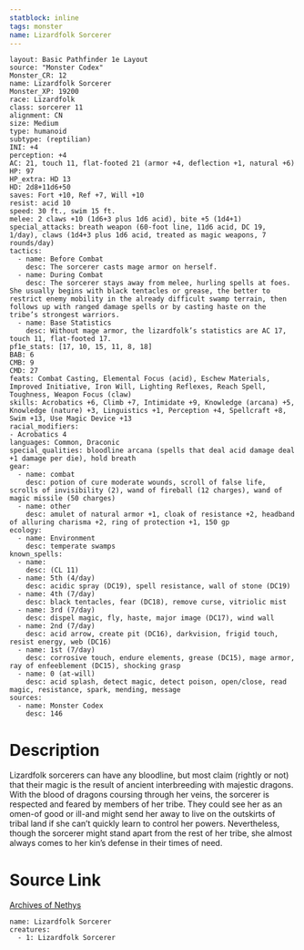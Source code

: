 ```yaml
---
statblock: inline
tags: monster
name: Lizardfolk Sorcerer
---
```

```statblock
layout: Basic Pathfinder 1e Layout
source: "Monster Codex"
Monster_CR: 12
name: Lizardfolk Sorcerer
Monster_XP: 19200
race: Lizardfolk
class: sorcerer 11
alignment: CN
size: Medium
type: humanoid
subtype: (reptilian)
INI: +4
perception: +4
AC: 21, touch 11, flat-footed 21 (armor +4, deflection +1, natural +6)
HP: 97
HP_extra: HD 13
HD: 2d8+11d6+50
saves: Fort +10, Ref +7, Will +10
resist: acid 10
speed: 30 ft., swim 15 ft.
melee: 2 claws +10 (1d6+3 plus 1d6 acid), bite +5 (1d4+1)
special_attacks: breath weapon (60-foot line, 11d6 acid, DC 19, 1/day), claws (1d4+3 plus 1d6 acid, treated as magic weapons, 7 rounds/day)
tactics:
  - name: Before Combat
    desc: The sorcerer casts mage armor on herself.
  - name: During Combat
    desc: The sorcerer stays away from melee, hurling spells at foes. She usually begins with black tentacles or grease, the better to restrict enemy mobility in the already difficult swamp terrain, then follows up with ranged damage spells or by casting haste on the tribe’s strongest warriors.
  - name: Base Statistics
    desc: Without mage armor, the lizardfolk’s statistics are AC 17, touch 11, flat-footed 17.
pf1e_stats: [17, 10, 15, 11, 8, 18]
BAB: 6
CMB: 9
CMD: 27
feats: Combat Casting, Elemental Focus (acid), Eschew Materials, Improved Initiative, Iron Will, Lighting Reflexes, Reach Spell, Toughness, Weapon Focus (claw)
skills: Acrobatics +6, Climb +7, Intimidate +9, Knowledge (arcana) +5, Knowledge (nature) +3, Linguistics +1, Perception +4, Spellcraft +8, Swim +13, Use Magic Device +13
racial_modifiers:
- Acrobatics 4
languages: Common, Draconic
special_qualities: bloodline arcana (spells that deal acid damage deal +1 damage per die), hold breath
gear:
  - name: combat
    desc: potion of cure moderate wounds, scroll of false life, scrolls of invisibility (2), wand of fireball (12 charges), wand of magic missile (50 charges)
  - name: other
    desc: amulet of natural armor +1, cloak of resistance +2, headband of alluring charisma +2, ring of protection +1, 150 gp
ecology:
  - name: Environment
    desc: temperate swamps
known_spells:
  - name:
    desc: (CL 11)
  - name: 5th (4/day)
    desc: acidic spray (DC19), spell resistance, wall of stone (DC19)
  - name: 4th (7/day)
    desc: black tentacles, fear (DC18), remove curse, vitriolic mist
  - name: 3rd (7/day)
    desc: dispel magic, fly, haste, major image (DC17), wind wall
  - name: 2nd (7/day)
    desc: acid arrow, create pit (DC16), darkvision, frigid touch, resist energy, web (DC16)
  - name: 1st (7/day)
    desc: corrosive touch, endure elements, grease (DC15), mage armor, ray of enfeeblement (DC15), shocking grasp
  - name: 0 (at-will)
    desc: acid splash, detect magic, detect poison, open/close, read magic, resistance, spark, mending, message
sources:
  - name: Monster Codex
    desc: 146
```
# Description
Lizardfolk sorcerers can have any bloodline, but most claim (rightly or not) that their magic is the result of ancient interbreeding with majestic dragons. With the blood of dragons coursing through her veins, the sorcerer is respected and feared by members of her tribe. They could see her as an omen-of good or ill-and might send her away to live on the outskirts of tribal land if she can’t quickly learn to control her powers. Nevertheless, though the sorcerer might stand apart from the rest of her tribe, she almost always comes to her kin’s defense in their times of need.
# Source Link
[Archives of Nethys](https://aonprd.com/MonsterDisplay.aspx?ItemName=Lizardfolk%20Sorcerer)
```encounter-table
name: Lizardfolk Sorcerer
creatures:
  - 1: Lizardfolk Sorcerer
```
